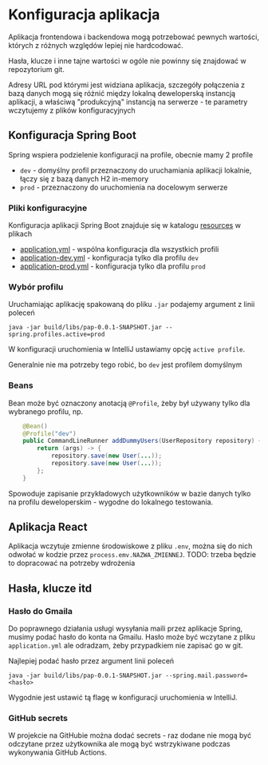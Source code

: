 # Konfiguracja aplikacja
Aplikacja frontendowa i backendowa mogą potrzebować pewnych wartości, których z różnych względów lepiej nie hardcodować.

Hasła, klucze i inne tajne wartości w ogóle nie powinny się znajdować w repozytorium git.

Adresy URL pod którymi jest widziana aplikacja, szczegóły połączenia z bazą danych mogą się różnić między
lokalną deweloperską instancją aplikacji, a właściwą "produkcyjną" instancją na serwerze - te parametry wczytujemy z plików konfiguracyjnych

## Konfiguracja Spring Boot
Spring wspiera podzielenie konfiguracji na profile, obecnie mamy 2 profile
* `dev` - domyślny profil przeznaczony do uruchamiania aplikacji lokalnie, łączy się z bazą danych H2 in-memory
* `prod` - przeznaczony do uruchomienia na docelowym serwerze

### Pliki konfiguracyjne
Konfiguracja aplikacji Spring Boot znajduje się w katalogu [resources](../src/main/resources/) w plikach
* [application.yml](../src/main/resources/application.yml) - wspólna konfiguracja dla wszystkich profili
* [application-dev.yml](../src/main/resources/application-dev.yaml) - konfiguracja tylko dla profilu `dev`
* [application-prod.yml](../src/main/resources/application-prod.yml) - konfiguracja tylko dla profilu `prod`


### Wybór profilu
Uruchamiając aplikację spakowaną do pliku `.jar` podajemy argument z linii poleceń
```shell
java -jar build/libs/pap-0.0.1-SNAPSHOT.jar --spring.profiles.active=prod
```

W konfiguracji uruchomienia w IntelliJ ustawiamy opcję `active profile`.

Generalnie nie ma potrzeby tego robić, bo `dev` jest profilem domyślnym

### Beans
Bean może być oznaczony anotacją `@Profile`, żeby był używany tylko dla wybranego profilu, np.

```java
    @Bean()
    @Profile("dev")
    public CommandLineRunner addDummyUsers(UserRepository repository) {
        return (args) -> {
            repository.save(new User(...));
            repository.save(new User(...));
        };
    }
```

Spowoduje zapisanie przykładowych użytkowników w bazie danych tylko na profilu deweloperskim - wygodne do lokalnego testowania.

## Aplikacja React
Aplikacja wczytuje zmienne środowiskowe z pliku `.env`, można się do nich odwołać w kodzie przez `process.emv.NAZWA_ZMIENNEJ`.
TODO: trzeba będzie to dopracować na potrzeby wdrożenia

## Hasła, klucze itd

### Hasło do Gmaila
Do poprawnego działania usługi wysyłania maili przez aplikacje Spring, musimy podać hasło do konta na Gmailu.
Hasło może być wczytane z pliku `application.yml` ale odradzam, żeby przypadkiem nie zapisać go w git.

Najlepiej podać hasło przez argument linii poleceń
```shell
java -jar build/libs/pap-0.0.1-SNAPSHOT.jar --spring.mail.password=<hasło>
```

Wygodnie jest ustawić tą flagę w konfiguracji uruchomienia w IntelliJ.

### GitHub secrets
W projekcie na GitHubie można dodać secrets - raz dodane nie mogą być odczytane przez użytkownika ale mogą być wstrzykiwane
podczas wykonywania GitHub Actions.
